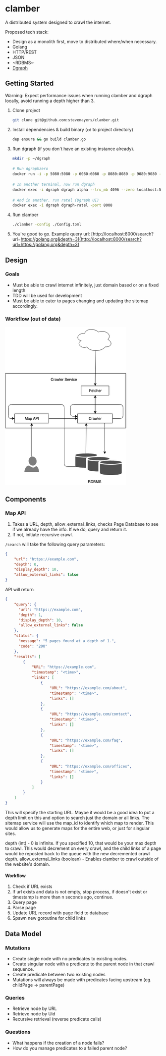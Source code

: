 # clamber
A distributed system designed to crawl the internet.

Proposed tech stack:
- Design as a monolith first, move to distributed where/when necessary.
- Golang
- HTTP/REST
- JSON
- ~RDBMS~
- [Dgraph](https://dgraph.io)


## Getting Started
Warning: Expect performance issues when running clamber and dgraph locally, avoid running a depth higher than 3.


1. Clone project
    ```bash
    git clone git@github.com:stevenayers/clamber.git
    ```
1. Install dependencies & build binary (`cd` to project directory)
    ```bash
    dep ensure && go build clamber.go
    ```
1. Run dgraph (if you don't have an existing instance already).
    ```bash
    mkdir -p ~/dgraph
    
    # Run dgraphzero
    docker run -i -p 5080:5080 -p 6080:6080 -p 8080:8080 -p 9080:9080 -p 8008:8008 -v ~/dgraph:/dgraph --name dgraph dgraph/dgraph dgraph zero
    
    # In another terminal, now run dgraph
    docker exec -i dgraph dgraph alpha --lru_mb 4096 --zero localhost:5080
    
    # And in another, run ratel (Dgraph UI)
    docker exec -i dgraph dgraph-ratel -port 8008
    ```
1. Run clamber
    ```bash
    ./clamber -config ./Config.toml
    ```
1. You're good to go. Example query url: [http://localhost:8000/search?url=https://golang.org&depth=3](http://localhost:8000/search?url=https://golang.org&depth=3)

## Design

### Goals
- Must be able to crawl internet infinitely, just domain based or on a fixed length
- TDD will be used for development
- Must be able to cater to pages changing and updating the sitemap accordingly.

### Workflow (out of date)
![app-workflow](docs/imgs/go-clamber-simple.png)


## Components

### Map API
1. Takes a URL, depth, allow_external_links, checks Page Database to see if we already have the info. If we do, query and return it.
2. If not, initiate recursive crawl.

`/search` will take the following query parameters:
```json
{
    "url": "https://example.com",
    "depth": 0,
    "display_depth": 10,
    "allow_external_links": false
}
```
API will return
```json
{
    "query": {
      "url": "https://example.com",
      "depth": 1, 
      "display_depth": 10,
      "allow_external_links": false
    },
    "status": {
      "message": "5 pages found at a depth of 1.",
      "code": "200"
    },
    "results": [
        {
            "URL": "https://example.com",
            "timestamp": "<time>",
            "links": [
                {
                    "URL": "https://example.com/about",
                    "timestamp": "<time>",
                    "links": []
                },
                {
                    "URL": "https://example.com/contact",
                    "timestamp": "<time>",
                    "links": []
                },
                {
                    "URL": "https://example.com/faq",
                    "timestamp": "<time>",
                    "links": []
                },
                {
                    "URL": "https://example.com/offices",
                    "timestamp": "<time>",
                    "links": []
                }
            ]
        }
    ]
}
```
This will specify the starting URL. Maybe it would be a good idea to put a depth limit on this and option to search just the domain or all links. The sitemap service will use the map_id to identify which map to render. This would allow us to generate maps for the entire web, or just for singular sites.

depth (int) - 0 is infinite. If you specified 10, that would be your max depth to crawl. This would decrement on every crawl, and the child links of a page would be reposted back to the queue with the new decremented crawl depth.
allow_external_links (boolean) - Enables clamber to crawl outside of the website's domain.


#### Workflow
1. Check if URL exists
3. If url exists and data is not empty, stop process, if doesn't exist or timestamp is more than n seconds ago, continue.
4. Query page
5. Parse page
6. Update URL record with page field to database
7. Spawn new goroutine for child links



## Data Model

### Mutations
* Create single node with no predicates to existing nodes.
* Create singular node with a predicate to the parent node in that crawl sequence.
* Create predicate between two existing nodes
* Mutations will always be made with predicates facing upstream (eg. childPage -> parentPage)

### Queries
* Retrieve node by URL
* Retrieve node by Uid
* Recursive retrieval (reverse predicate calls)

### Questions
* What happens if the creation of a node fails?
* How do you manage predicates to a failed parent node?
